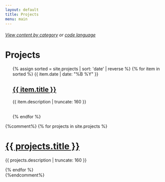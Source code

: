 ```yaml
---
layout: default
title: Projects
menu: main
---
```

###### [View content by category][cat_page] or [code language][lang_page]
<h1>Projects</h1>

<ul>
    {% assign sorted = site.projects | sort: 'date' | reverse %}
    {% for item in sorted %}
    {{ item.date | date: "%B %Y" }}
    <h2><a href="{{ item.url | prepend: site.baseurl }}">{{ item.title }}</a></h2>
    <p class="post-excerpt">{{ item.description | truncate: 160 }}</p>
    <br>
    {% endfor %}
</ul>

{%comment%}
{% for projects in site.projects %}


<h1><a href="{{ projects.url | prepend: site.baseurl }}">{{ projects.title }}</a></h1>

<p class="post-excerpt">{{ projects.description | truncate: 160 }}</p>

{% endfor %}      
{%endcomment%}


[cat_page]: /by_category
[lang_page]: /by_language
